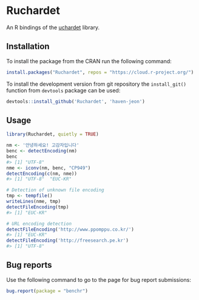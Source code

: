 
<!-- README.md is generated from README.Rmd. Please edit that file -->
Ruchardet
=========

An R bindings of the [uchardet](https://www.freedesktop.org/wiki/Software/uchardet/) library.

Installation
------------

To install the package from the CRAN run the following command:

``` r
install.packages("Ruchardet", repos = "https://cloud.r-project.org/")
```

To install the development version from git repository the `install_git()` function from `devtools` package can be used:

``` r
devtools::install_github('Ruchardet', 'haven-jeon')
```

Usage
-----

``` r
library(Ruchardet, quietly = TRUE)

nm <- '안녕하세요! 고감자입니다'
benc <- detectEncoding(nm)
benc
#> [1] "UTF-8"
nme <- iconv(nm, benc, "CP949")
detectEncoding(c(nm, nme))
#> [1] "UTF-8"  "EUC-KR"

# Detection of unknown file encoding
tmp <- tempfile()
writeLines(nme, tmp)
detectFileEncoding(tmp)
#> [1] "EUC-KR"

# URL encoding detection 
detectFileEncoding('http://www.ppomppu.co.kr/')
#> [1] "EUC-KR"
detectFileEncoding('http://freesearch.pe.kr')
#> [1] "UTF-8"
```

Bug reports
-----------

Use the following command to go to the page for bug report submissions:

``` r
bug.report(package = "benchr")
```
